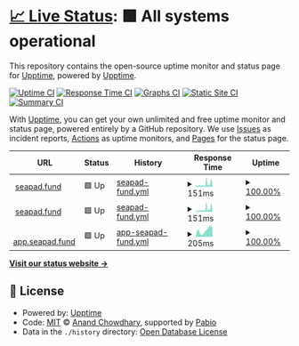 # [📈 Live Status](https://upptime.github.io/upptime): <!--live status--> **🟩 All systems operational**

This repository contains the open-source uptime monitor and status page for [Upptime](https://upptime.js.org), powered by [Upptime](https://github.com/upptime/upptime).

[![Uptime CI](https://github.com/seapad-fund/upptime/workflows/Uptime%20CI/badge.svg)](https://github.com/seapad-fund/upptime/actions?query=workflow%3A%22Uptime+CI%22)
[![Response Time CI](https://github.com/seapad-fund/upptime/workflows/Response%20Time%20CI/badge.svg)](https://github.com/seapad-fund/upptime/actions?query=workflow%3A%22Response+Time+CI%22)
[![Graphs CI](https://github.com/seapad-fund/upptime/workflows/Graphs%20CI/badge.svg)](https://github.com/seapad-fund/upptime/actions?query=workflow%3A%22Graphs+CI%22)
[![Static Site CI](https://github.com/seapad-fund/upptime/workflows/Static%20Site%20CI/badge.svg)](https://github.com/seapad-fund/upptime/actions?query=workflow%3A%22Static+Site+CI%22)
[![Summary CI](https://github.com/seapad-fund/upptime/workflows/Summary%20CI/badge.svg)](https://github.com/seapad-fund/upptime/actions?query=workflow%3A%22Summary+CI%22)

With [Upptime](https://upptime.js.org), you can get your own unlimited and free uptime monitor and status page, powered entirely by a GitHub repository. We use [Issues](https://github.com/upptime/upptime/issues) as incident reports, [Actions](https://github.com/seapad-fund/upptime/actions) as uptime monitors, and [Pages](https://upptime.github.io/upptime) for the status page.

<!--start: status pages-->
<!-- This summary is generated by Upptime (https://github.com/upptime/upptime) -->
<!-- Do not edit this manually, your changes will be overwritten -->
<!-- prettier-ignore -->
| URL | Status | History | Response Time | Uptime |
| --- | ------ | ------- | ------------- | ------ |
| <img alt="" src="https://icons.duckduckgo.com/ip3/seapad.fund.ico" height="13"> [seapad.fund](https://seapad.fund) | 🟩 Up | [seapad-fund.yml](https://github.com/seapad-fund/upptime/commits/HEAD/history/seapad-fund.yml) | <details><summary><img alt="Response time graph" src="./graphs/seapad-fund/response-time-week.png" height="20"> 151ms</summary><br><a href="https://seapad-fund.github.io/upptime/history/seapad-fund"><img alt="Response time 162" src="https://img.shields.io/endpoint?url=https%3A%2F%2Fraw.githubusercontent.com%2Fseapad-fund%2Fupptime%2FHEAD%2Fapi%2Fseapad-fund%2Fresponse-time.json"></a><br><a href="https://seapad-fund.github.io/upptime/history/seapad-fund"><img alt="24-hour response time 259" src="https://img.shields.io/endpoint?url=https%3A%2F%2Fraw.githubusercontent.com%2Fseapad-fund%2Fupptime%2FHEAD%2Fapi%2Fseapad-fund%2Fresponse-time-day.json"></a><br><a href="https://seapad-fund.github.io/upptime/history/seapad-fund"><img alt="7-day response time 151" src="https://img.shields.io/endpoint?url=https%3A%2F%2Fraw.githubusercontent.com%2Fseapad-fund%2Fupptime%2FHEAD%2Fapi%2Fseapad-fund%2Fresponse-time-week.json"></a><br><a href="https://seapad-fund.github.io/upptime/history/seapad-fund"><img alt="30-day response time 154" src="https://img.shields.io/endpoint?url=https%3A%2F%2Fraw.githubusercontent.com%2Fseapad-fund%2Fupptime%2FHEAD%2Fapi%2Fseapad-fund%2Fresponse-time-month.json"></a><br><a href="https://seapad-fund.github.io/upptime/history/seapad-fund"><img alt="1-year response time 162" src="https://img.shields.io/endpoint?url=https%3A%2F%2Fraw.githubusercontent.com%2Fseapad-fund%2Fupptime%2FHEAD%2Fapi%2Fseapad-fund%2Fresponse-time-year.json"></a></details> | <details><summary><a href="https://seapad-fund.github.io/upptime/history/seapad-fund">100.00%</a></summary><a href="https://seapad-fund.github.io/upptime/history/seapad-fund"><img alt="All-time uptime 100.00%" src="https://img.shields.io/endpoint?url=https%3A%2F%2Fraw.githubusercontent.com%2Fseapad-fund%2Fupptime%2FHEAD%2Fapi%2Fseapad-fund%2Fuptime.json"></a><br><a href="https://seapad-fund.github.io/upptime/history/seapad-fund"><img alt="24-hour uptime 100.00%" src="https://img.shields.io/endpoint?url=https%3A%2F%2Fraw.githubusercontent.com%2Fseapad-fund%2Fupptime%2FHEAD%2Fapi%2Fseapad-fund%2Fuptime-day.json"></a><br><a href="https://seapad-fund.github.io/upptime/history/seapad-fund"><img alt="7-day uptime 100.00%" src="https://img.shields.io/endpoint?url=https%3A%2F%2Fraw.githubusercontent.com%2Fseapad-fund%2Fupptime%2FHEAD%2Fapi%2Fseapad-fund%2Fuptime-week.json"></a><br><a href="https://seapad-fund.github.io/upptime/history/seapad-fund"><img alt="30-day uptime 100.00%" src="https://img.shields.io/endpoint?url=https%3A%2F%2Fraw.githubusercontent.com%2Fseapad-fund%2Fupptime%2FHEAD%2Fapi%2Fseapad-fund%2Fuptime-month.json"></a><br><a href="https://seapad-fund.github.io/upptime/history/seapad-fund"><img alt="1-year uptime 100.00%" src="https://img.shields.io/endpoint?url=https%3A%2F%2Fraw.githubusercontent.com%2Fseapad-fund%2Fupptime%2FHEAD%2Fapi%2Fseapad-fund%2Fuptime-year.json"></a></details>
| <img alt="" src="https://icons.duckduckgo.com/ip3/seapad.fund.ico" height="13"> [seapad.fund](https://seapad.fund) | 🟩 Up | [seapad-fund.yml](https://github.com/seapad-fund/upptime/commits/HEAD/history/seapad-fund.yml) | <details><summary><img alt="Response time graph" src="./graphs/seapad-fund/response-time-week.png" height="20"> 151ms</summary><br><a href="https://seapad-fund.github.io/upptime/history/seapad-fund"><img alt="Response time 162" src="https://img.shields.io/endpoint?url=https%3A%2F%2Fraw.githubusercontent.com%2Fseapad-fund%2Fupptime%2FHEAD%2Fapi%2Fseapad-fund%2Fresponse-time.json"></a><br><a href="https://seapad-fund.github.io/upptime/history/seapad-fund"><img alt="24-hour response time 259" src="https://img.shields.io/endpoint?url=https%3A%2F%2Fraw.githubusercontent.com%2Fseapad-fund%2Fupptime%2FHEAD%2Fapi%2Fseapad-fund%2Fresponse-time-day.json"></a><br><a href="https://seapad-fund.github.io/upptime/history/seapad-fund"><img alt="7-day response time 151" src="https://img.shields.io/endpoint?url=https%3A%2F%2Fraw.githubusercontent.com%2Fseapad-fund%2Fupptime%2FHEAD%2Fapi%2Fseapad-fund%2Fresponse-time-week.json"></a><br><a href="https://seapad-fund.github.io/upptime/history/seapad-fund"><img alt="30-day response time 154" src="https://img.shields.io/endpoint?url=https%3A%2F%2Fraw.githubusercontent.com%2Fseapad-fund%2Fupptime%2FHEAD%2Fapi%2Fseapad-fund%2Fresponse-time-month.json"></a><br><a href="https://seapad-fund.github.io/upptime/history/seapad-fund"><img alt="1-year response time 162" src="https://img.shields.io/endpoint?url=https%3A%2F%2Fraw.githubusercontent.com%2Fseapad-fund%2Fupptime%2FHEAD%2Fapi%2Fseapad-fund%2Fresponse-time-year.json"></a></details> | <details><summary><a href="https://seapad-fund.github.io/upptime/history/seapad-fund">100.00%</a></summary><a href="https://seapad-fund.github.io/upptime/history/seapad-fund"><img alt="All-time uptime 100.00%" src="https://img.shields.io/endpoint?url=https%3A%2F%2Fraw.githubusercontent.com%2Fseapad-fund%2Fupptime%2FHEAD%2Fapi%2Fseapad-fund%2Fuptime.json"></a><br><a href="https://seapad-fund.github.io/upptime/history/seapad-fund"><img alt="24-hour uptime 100.00%" src="https://img.shields.io/endpoint?url=https%3A%2F%2Fraw.githubusercontent.com%2Fseapad-fund%2Fupptime%2FHEAD%2Fapi%2Fseapad-fund%2Fuptime-day.json"></a><br><a href="https://seapad-fund.github.io/upptime/history/seapad-fund"><img alt="7-day uptime 100.00%" src="https://img.shields.io/endpoint?url=https%3A%2F%2Fraw.githubusercontent.com%2Fseapad-fund%2Fupptime%2FHEAD%2Fapi%2Fseapad-fund%2Fuptime-week.json"></a><br><a href="https://seapad-fund.github.io/upptime/history/seapad-fund"><img alt="30-day uptime 100.00%" src="https://img.shields.io/endpoint?url=https%3A%2F%2Fraw.githubusercontent.com%2Fseapad-fund%2Fupptime%2FHEAD%2Fapi%2Fseapad-fund%2Fuptime-month.json"></a><br><a href="https://seapad-fund.github.io/upptime/history/seapad-fund"><img alt="1-year uptime 100.00%" src="https://img.shields.io/endpoint?url=https%3A%2F%2Fraw.githubusercontent.com%2Fseapad-fund%2Fupptime%2FHEAD%2Fapi%2Fseapad-fund%2Fuptime-year.json"></a></details>
| <img alt="" src="https://icons.duckduckgo.com/ip3/app.seapad.fund.ico" height="13"> [app.seapad.fund](https://app.seapad.fund) | 🟩 Up | [app-seapad-fund.yml](https://github.com/seapad-fund/upptime/commits/HEAD/history/app-seapad-fund.yml) | <details><summary><img alt="Response time graph" src="./graphs/app-seapad-fund/response-time-week.png" height="20"> 205ms</summary><br><a href="https://seapad-fund.github.io/upptime/history/app-seapad-fund"><img alt="Response time 295" src="https://img.shields.io/endpoint?url=https%3A%2F%2Fraw.githubusercontent.com%2Fseapad-fund%2Fupptime%2FHEAD%2Fapi%2Fapp-seapad-fund%2Fresponse-time.json"></a><br><a href="https://seapad-fund.github.io/upptime/history/app-seapad-fund"><img alt="24-hour response time 72" src="https://img.shields.io/endpoint?url=https%3A%2F%2Fraw.githubusercontent.com%2Fseapad-fund%2Fupptime%2FHEAD%2Fapi%2Fapp-seapad-fund%2Fresponse-time-day.json"></a><br><a href="https://seapad-fund.github.io/upptime/history/app-seapad-fund"><img alt="7-day response time 205" src="https://img.shields.io/endpoint?url=https%3A%2F%2Fraw.githubusercontent.com%2Fseapad-fund%2Fupptime%2FHEAD%2Fapi%2Fapp-seapad-fund%2Fresponse-time-week.json"></a><br><a href="https://seapad-fund.github.io/upptime/history/app-seapad-fund"><img alt="30-day response time 309" src="https://img.shields.io/endpoint?url=https%3A%2F%2Fraw.githubusercontent.com%2Fseapad-fund%2Fupptime%2FHEAD%2Fapi%2Fapp-seapad-fund%2Fresponse-time-month.json"></a><br><a href="https://seapad-fund.github.io/upptime/history/app-seapad-fund"><img alt="1-year response time 295" src="https://img.shields.io/endpoint?url=https%3A%2F%2Fraw.githubusercontent.com%2Fseapad-fund%2Fupptime%2FHEAD%2Fapi%2Fapp-seapad-fund%2Fresponse-time-year.json"></a></details> | <details><summary><a href="https://seapad-fund.github.io/upptime/history/app-seapad-fund">100.00%</a></summary><a href="https://seapad-fund.github.io/upptime/history/app-seapad-fund"><img alt="All-time uptime 100.00%" src="https://img.shields.io/endpoint?url=https%3A%2F%2Fraw.githubusercontent.com%2Fseapad-fund%2Fupptime%2FHEAD%2Fapi%2Fapp-seapad-fund%2Fuptime.json"></a><br><a href="https://seapad-fund.github.io/upptime/history/app-seapad-fund"><img alt="24-hour uptime 100.00%" src="https://img.shields.io/endpoint?url=https%3A%2F%2Fraw.githubusercontent.com%2Fseapad-fund%2Fupptime%2FHEAD%2Fapi%2Fapp-seapad-fund%2Fuptime-day.json"></a><br><a href="https://seapad-fund.github.io/upptime/history/app-seapad-fund"><img alt="7-day uptime 100.00%" src="https://img.shields.io/endpoint?url=https%3A%2F%2Fraw.githubusercontent.com%2Fseapad-fund%2Fupptime%2FHEAD%2Fapi%2Fapp-seapad-fund%2Fuptime-week.json"></a><br><a href="https://seapad-fund.github.io/upptime/history/app-seapad-fund"><img alt="30-day uptime 100.00%" src="https://img.shields.io/endpoint?url=https%3A%2F%2Fraw.githubusercontent.com%2Fseapad-fund%2Fupptime%2FHEAD%2Fapi%2Fapp-seapad-fund%2Fuptime-month.json"></a><br><a href="https://seapad-fund.github.io/upptime/history/app-seapad-fund"><img alt="1-year uptime 100.00%" src="https://img.shields.io/endpoint?url=https%3A%2F%2Fraw.githubusercontent.com%2Fseapad-fund%2Fupptime%2FHEAD%2Fapi%2Fapp-seapad-fund%2Fuptime-year.json"></a></details>

<!--end: status pages-->

[**Visit our status website →**](https://upptime.github.io/upptime)

## 📄 License

- Powered by: [Upptime](https://github.com/upptime/upptime)
- Code: [MIT](./LICENSE) © [Anand Chowdhary](https://anandchowdhary.com), supported by [Pabio](https://pabio.com)
- Data in the `./history` directory: [Open Database License](https://opendatacommons.org/licenses/odbl/1-0/)
